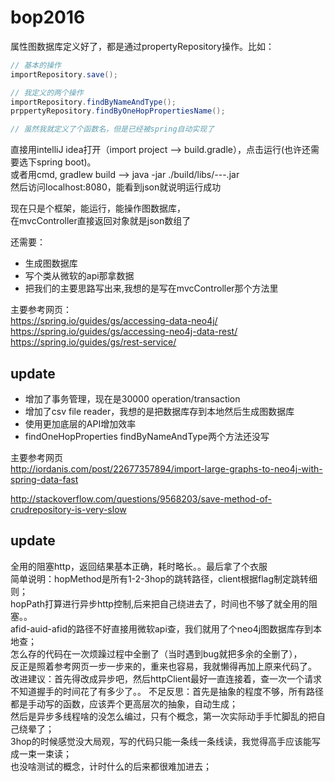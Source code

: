 # bop2016
属性图数据库定义好了，都是通过propertyRepository操作。比如：  
```Java
// 基本的操作
importRepository.save();

// 我定义的两个操作
importRepository.findByNameAndType();
prppertyRepository.findByOneHopPropertiesName();

// 虽然我就定义了个函数名，但是已经被spring自动实现了
```

直接用intelliJ idea打开（import project --> build.gradle），点击运行(也许还需要选下spring boot)。  
或者用cmd, gradlew build --> java -jar ./build/libs/---.jar  
然后访问localhost:8080，能看到json就说明运行成功
  
现在只是个框架，能运行，能操作图数据库，  
在mvcController直接返回对象就是json数组了  

还需要：  
* 生成图数据库
* 写个类从微软的api那拿数据
* 把我们的主要思路写出来,我想的是写在mvcController那个方法里

  
主要参考网页：  
https://spring.io/guides/gs/accessing-data-neo4j/  
https://spring.io/guides/gs/accessing-neo4j-data-rest/  
https://spring.io/guides/gs/rest-service/  

## update  
* 增加了事务管理，现在是30000 operation/transaction  
* 增加了csv file reader，我想的是把数据库存到本地然后生成图数据库  
* 使用更加底层的API增加效率  
* findOneHopProperties findByNameAndType两个方法还没写
  
主要参考网页  
http://iordanis.com/post/22677357894/import-large-graphs-to-neo4j-with-spring-data-fast

http://stackoverflow.com/questions/9568203/save-method-of-crudrepository-is-very-slow  

## update
全用的阻塞http，返回结果基本正确，耗时略长。。最后拿了个衣服  
简单说明：hopMethod是所有1-2-3hop的跳转路径，client根据flag制定跳转细则；  
          hopPath打算进行异步http控制,后来把自己绕进去了，时间也不够了就全用的阻塞。。  
          afid-auid-afid的路径不好直接用微软api查，我们就用了个neo4j图数据库存到本地查；  
          怎么存的代码在一次烦躁过程中全删了（当时遇到bug就把多余的全删了），  
          反正是照着参考网页一步一步来的，重来也容易，我就懒得再加上原来代码了。  
改进建议：首先得改成异步吧，然后httpClient最好一直连接着，查一次一个请求不知道握手的时间花了有多少了。。
不足反思：首先是抽象的程度不够，所有路径都是手动写的函数，应该弄个更高层次的抽象，自动生成；  
          然后是异步多线程啥的没怎么编过，只有个概念，第一次实际动手手忙脚乱的把自己绕晕了；  
          3hop的时候感觉没大局观，写的代码只能一条线一条线读，我觉得高手应该能写成一束一束读；  
          也没啥测试的概念，计时什么的后来都很难加进去；
